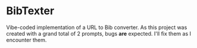 # BibTexter

Vibe-coded implementation of a URL to Bib converter. As this project was created
with a grand total of 2 prompts, bugs **are** expected. I'll fix them as I
encounter them.
